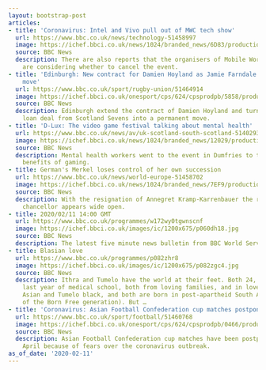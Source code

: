 ```yaml
---
layout: bootstrap-post
articles:
- title: 'Coronavirus: Intel and Vivo pull out of MWC tech show'
  url: https://www.bbc.co.uk/news/technology-51458997
  image: https://ichef.bbci.co.uk/news/1024/branded_news/6D83/production/_110853082_gettyimages-1132350412.jpg
  source: BBC News
  description: There are also reports that the organisers of Mobile World Congress
    are considering whether to cancel the event.
- title: 'Edinburgh: New contract for Damien Hoyland as Jamie Farndale seals permanent
    move'
  url: https://www.bbc.co.uk/sport/rugby-union/51464914
  image: https://ichef.bbci.co.uk/onesport/cps/624/cpsprodpb/5858/production/_110861622_19795825.jpg
  source: BBC News
  description: Edinburgh extend the contract of Damien Hoyland and turned Jamie Farndale's
    loan deal from Scotland Sevens into a permanent move.
- title: 'D-Lux: The video game festival talking about mental health'
  url: https://www.bbc.co.uk/news/av/uk-scotland-south-scotland-51402936/d-lux-the-video-game-festival-talking-about-mental-health
  image: https://ichef.bbci.co.uk/news/1024/branded_news/12029/production/_110796737_p082glph.jpg
  source: BBC News
  description: Mental health workers went to the event in Dumfries to talk about the
    benefits of gaming.
- title: German's Merkel loses control of her own succession
  url: https://www.bbc.co.uk/news/world-europe-51458702
  image: https://ichef.bbci.co.uk/news/1024/branded_news/7EF9/production/_110850523_059348740-1.jpg
  source: BBC News
  description: With the resignation of Annegret Kramp-Karrenbauer the race for next
    chancellor appears wide open.
- title: 2020/02/11 14:00 GMT
  url: https://www.bbc.co.uk/programmes/w172wy0tgwnscnf
  image: https://ichef.bbci.co.uk/images/ic/1200x675/p060dh18.jpg
  source: BBC News
  description: The latest five minute news bulletin from BBC World Service.
- title: Blasian love
  url: https://www.bbc.co.uk/programmes/p082zhr8
  image: https://ichef.bbci.co.uk/images/ic/1200x675/p082zgc4.jpg
  source: BBC News
  description: Ithra and Tumelo have the world at their feet. Both 24, both in the
    last year of medical school, both from loving families, and in love. Ithra is
    Asian and Tumelo black, and both are born in post-apartheid South Africa (part
    of the Born Free generation). But …
- title: 'Coronavirus: Asian Football Confederation cup matches postponed'
  url: https://www.bbc.co.uk/sport/football/51460768
  image: https://ichef.bbci.co.uk/onesport/cps/624/cpsprodpb/0466/production/_110862110_gettyimages-1205499068.jpg
  source: BBC News
  description: Asian Football Confederation cup matches have been postponed until
    April because of fears over the coronavirus outbreak.
as_of_date: '2020-02-11'
---
```


